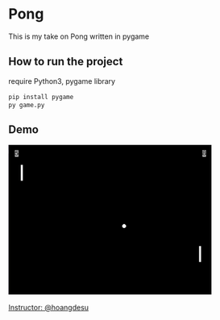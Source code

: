 # Pong

This is my take on Pong written in pygame

## How to run the project

require Python3, pygame library

```
pip install pygame
py game.py
```

## Demo

<img src="screenshot/gameplay1.png" width="80%"></img>

<a href="https://github.com/hoangdesu">Instructor: @hoangdesu</a>

